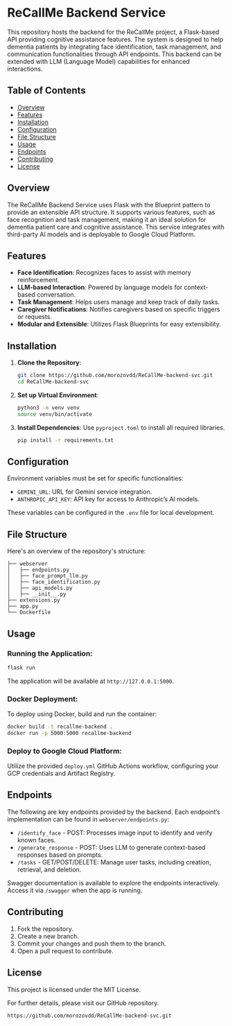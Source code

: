 # ReCallMe Backend Service

This repository hosts the backend for the ReCallMe project, a Flask-based API providing cognitive assistance features. The system is designed to help dementia patients by integrating face identification, task management, and communication functionalities through API endpoints. This backend can be extended with LLM (Language Model) capabilities for enhanced interactions.

## Table of Contents

- [Overview](#overview)
- [Features](#features)
- [Installation](#installation)
- [Configuration](#configuration)
- [File Structure](#file-structure)
- [Usage](#usage)
- [Endpoints](#endpoints)
- [Contributing](#contributing)
- [License](#license)

## Overview

The ReCallMe Backend Service uses Flask with the Blueprint pattern to provide an extensible API structure. It supports various features, such as face recognition and task management, making it an ideal solution for dementia patient care and cognitive assistance. This service integrates with third-party AI models and is deployable to Google Cloud Platform.

## Features

- **Face Identification**: Recognizes faces to assist with memory reinforcement.
- **LLM-based Interaction**: Powered by language models for context-based conversation.
- **Task Management**: Helps users manage and keep track of daily tasks.
- **Caregiver Notifications**: Notifies caregivers based on specific triggers or requests.
- **Modular and Extensible**: Utilizes Flask Blueprints for easy extensibility.

## Installation

1. **Clone the Repository**:
   ```bash
   git clone https://github.com/morozovdd/ReCallMe-backend-svc.git
   cd ReCallMe-backend-svc
   ```
2. **Set up Virtual Environment**:
   ```bash
   python3 -m venv venv
   source venv/bin/activate
   ```
3. **Install Dependencies**: Use `pyproject.toml` to install all required libraries.
   ```bash
   pip install -r requirements.txt
   ```

## Configuration

Environment variables must be set for specific functionalities:

- `GEMINI_URL`: URL for Gemini service integration.
- `ANTHROPIC_API_KEY`: API key for access to Anthropic’s AI models.

These variables can be configured in the `.env` file for local development.

## File Structure

Here's an overview of the repository's structure:

```
├── webserver
│   ├── endpoints.py
│   ├── face_prompt_llm.py
│   ├── face_identification.py
│   ├── api_models.py
│   ├── __init__.py
├── extensions.py
├── app.py
└── Dockerfile
```

## Usage

### Running the Application:

```bash
flask run
```

The application will be available at `http://127.0.0.1:5000`.

### Docker Deployment:

To deploy using Docker, build and run the container:

```bash
docker build -t recallme-backend .
docker run -p 5000:5000 recallme-backend
```

### Deploy to Google Cloud Platform:

Utilize the provided `deploy.yml` GitHub Actions workflow, configuring your GCP credentials and Artifact Registry.

## Endpoints

The following are key endpoints provided by the backend. Each endpoint’s implementation can be found in `webserver/endpoints.py`:

- `/identify_face` - POST: Processes image input to identify and verify known faces.
- `/generate_response` - POST: Uses LLM to generate context-based responses based on prompts.
- `/tasks` - GET/POST/DELETE: Manage user tasks, including creation, retrieval, and deletion.

Swagger documentation is available to explore the endpoints interactively. Access it via `/swagger` when the app is running.

## Contributing

1. Fork the repository.
2. Create a new branch.
3. Commit your changes and push them to the branch.
4. Open a pull request to contribute.

## License

This project is licensed under the MIT License.

For further details, please visit our GitHub repository. 
```
https://github.com/morozovdd/ReCallMe-backend-svc.git
```
